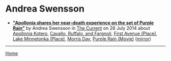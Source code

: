 # Andrea Swensson

 - [**"Apollonia shares her near-death experience on the set of Purple Rain"**](https://blog.thecurrent.org/2014/07/apollonia-shares-her-near-death-experience-on-the-set-of-purple-rain/) by Andrea Swensson in [The Current](https://blog.thecurrent.org/) on 28 July 2014 about [Apollonia Kotero](https://bjmdotnet.github.io/pr1nc3/topics/apollonia-kotero/), [Cavallo, Ruffalo, and Fargnoli](https://bjmdotnet.github.io/pr1nc3/topics/cavallo-ruffalo-and-fargnoli/), [First Avenue (Place)](https://bjmdotnet.github.io/pr1nc3/topics/place/first-avenue/), [Lake Minnetonka (Place)](https://bjmdotnet.github.io/pr1nc3/topics/place/lake-minnetonka/), [Morris Day](https://bjmdotnet.github.io/pr1nc3/topics/morris-day/), [Purple Rain (Movie)](https://bjmdotnet.github.io/pr1nc3/topics/movie/purple-rain/) ([mirror](https://web.archive.org/web/*/https://blog.thecurrent.org/2014/07/apollonia-shares-her-near-death-experience-on-the-set-of-purple-rain/))

----

[Home](../)
